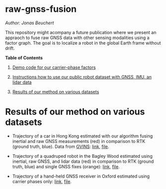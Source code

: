 # raw-gnss-fusion

*Author: Jonas Beuchert*

This repository might acompany a future publication where we present an appraoch to fuse raw GNSS data with other sensing modalities using a factor graph. The goal is to localize a robot in the global Earth frame without drift.

**Table of Contents**

1. [Demo code for our carrier-phase factors](#a)

2. [Instructions how to use our public robot dataset with GNSS, IMU, an lidar data](#b)

3. [Results of our method on various datasets](#results-of-our-method-on-various-datasets)

# Results of our method on various datasets

* Trajectory of a car in Hong Kong estimated with our algorithm fusing inertial and raw GNSS measurements (red) in comparison to RTK (ground truth, blue). Data from [GVINS](https://github.com/HKUST-Aerial-Robotics/GVINS-Dataset): [link](https://users.ox.ac.uk/~kell5462/hong-kong.html), [file](hong-kong.html).

* Trajectory of a quadruped robot in the Bagley Wood estimated using inertial, raw GNSS, and lidar data (red) in comparison to RTK (ground truth, blue) and single GNSS fixes (orange): [link](), [file]().

* Trajectory of a hand-held GNSS receiver in Oxford estimated using carrier phases only: [link](), [file]().
